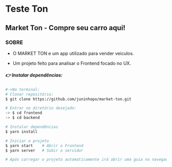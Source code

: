 # Teste Ton 

## Market Ton - Compre seu carro aqui!

### SOBRE

- O MARKET TON e um app utilizado para vender veiculos. 

- Um projeto feito para analisar o Frontend focado no UX.

##### 👉 Instalar dependências:

```bash
#->No terminal:
# Clonar repositório:
$ git clone https://github.com/juninhopo/market-ton.git

# Entrar no diretório desejado:
-> $ cd frontend
-> $ cd backend

# Instalar dependências
$ yarn install

# Iniciar o projeto
$ yarn start    # Abrir o Frontend
$ yarn server   # Subir o servidor

# Após carregar o projeto automaticamente irá abrir uma guia no navegador padrão.
```
